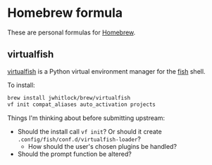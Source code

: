# Homebrew formula

These are personal formulas for [Homebrew](https://brew.sh/).

## virtualfish

[virtualfish][virtualfish] is a Python virtual environment manager for the
[fish][fish] shell.

[virtualfish]: https://virtualfish.readthedocs.io/en/latest/index.html
[fish]: https://fishshell.com/

To install:

```sh
brew install jwhitlock/brew/virtualfish
vf init compat_aliases auto_activation projects
```

Things I'm thinking about before submitting upstream:

* Should the install call `vf init`? Or should it create `.config/fish/conf.d/virtualfish-loader`?
  - How should the user's chosen plugins be handled?
* Should the prompt function be altered?

